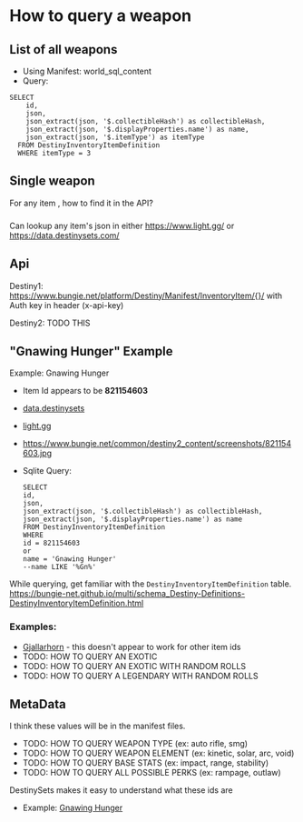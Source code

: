 # How to query a weapon

## List of all weapons

- Using Manifest: world_sql_content
- Query:
```
SELECT 
    id,
    json,
    json_extract(json, '$.collectibleHash') as collectibleHash,
    json_extract(json, '$.displayProperties.name') as name,
    json_extract(json, '$.itemType') as itemType
  FROM DestinyInventoryItemDefinition
  WHERE itemType = 3
```


## Single weapon
For any item <Name>, how to find it in the API?


### 
Can lookup any item's json in either https://www.light.gg/ or https://data.destinysets.com/


## Api
Destiny1:
https://www.bungie.net/platform/Destiny/Manifest/InventoryItem/{}/
with Auth key in header (x-api-key)

Destiny2: TODO THIS

## "Gnawing Hunger" Example
Example: Gnawing Hunger
- Item Id appears to be **821154603**
- [data.destinysets](https://data.destinysets.com/i/InventoryItem:821154603)
- [light.gg](https://www.light.gg/db/items/821154603/gnawing-hunger/)
- https://www.bungie.net/common/destiny2_content/screenshots/821154603.jpg

- Sqlite Query:
    ```
    SELECT 
    id,
    json,
    json_extract(json, '$.collectibleHash') as collectibleHash,
    json_extract(json, '$.displayProperties.name') as name
  FROM DestinyInventoryItemDefinition
  WHERE 
  id = 821154603 
  or
  name = 'Gnawing Hunger'
  --name LIKE '%Gn%'
  ```

While querying, get familiar with the `DestinyInventoryItemDefinition` table.
https://bungie-net.github.io/multi/schema_Destiny-Definitions-DestinyInventoryItemDefinition.html



### Examples:
- [Gjallarhorn](https://www.bungie.net/platform/Destiny/Manifest/InventoryItem/1274330687/) - this doesn't appear to work for other item ids
- TODO: HOW TO QUERY AN EXOTIC
- TODO: HOW TO QUERY AN EXOTIC WITH RANDOM ROLLS
- TODO: HOW TO QUERY A LEGENDARY WITH RANDOM ROLLS

## MetaData
I think these values will be in the manifest files.

- TODO: HOW TO QUERY WEAPON TYPE (ex: auto rifle, smg)
- TODO: HOW TO QUERY WEAPON ELEMENT (ex: kinetic, solar, arc, void)
- TODO: HOW TO QUERY BASE STATS (ex: impact, range, stability)
- TODO: HOW TO QUERY ALL POSSIBLE PERKS (ex: rampage, outlaw)


DestinySets makes it easy to understand what these ids are
- Example: [Gnawing Hunger](https://data.destinysets.com/i/InventoryItem:821154603)

